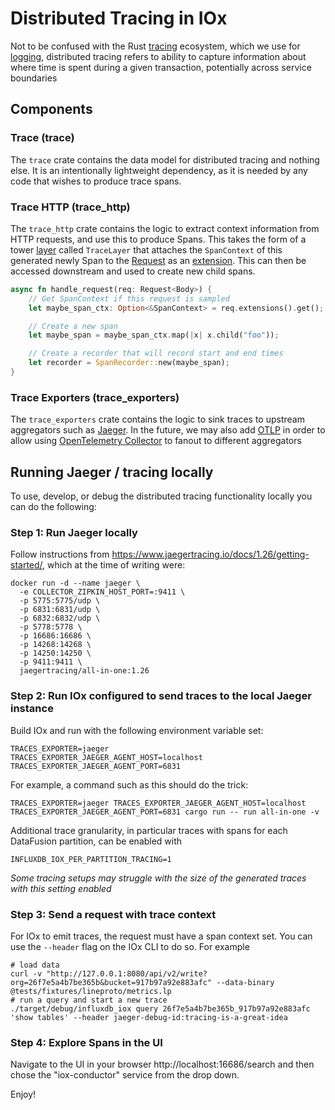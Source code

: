 # Distributed Tracing in IOx

Not to be confused with the Rust [tracing](https://docs.rs/tracing) ecosystem, which we use for [logging](logging.md),
distributed tracing refers to ability to capture information about where time is spent during a given transaction,
potentially across service boundaries

## Components

### Trace (trace)

The `trace` crate contains the data model for distributed tracing and nothing else. It is an intentionally lightweight
dependency, as it is needed by any code that wishes to produce trace spans.

### Trace HTTP (trace_http)

The `trace_http` crate contains the logic to extract context information from HTTP requests, and use this to produce
Spans. This takes the form of a tower [layer] called `TraceLayer` that attaches the `SpanContext` of this generated
newly Span to the [Request] as an [extension]. This can then be accessed downstream and used to create new child spans.

```rust
async fn handle_request(req: Request<Body>) {
    // Get SpanContext if this request is sampled
    let maybe_span_ctx: Option<&SpanContext> = req.extensions().get();

    // Create a new span
    let maybe_span = maybe_span_ctx.map(|x| x.child("foo"));

    // Create a recorder that will record start and end times
    let recorder = SpanRecorder::new(maybe_span);
}
```

[layer]: https://docs.rs/tower/0.4.8/tower/trait.Layer.html

[Request]: https://docs.rs/http/0.2.5/http/request/struct.Request.html

[extension]: https://docs.rs/http/0.2.5/http/request/struct.Request.html#method.extensions

### Trace Exporters (trace_exporters)

The `trace_exporters` crate contains the logic to sink traces to upstream aggregators such as [Jaeger]. In the future,
we may also add [OTLP] in order to allow using [OpenTelemetry Collector] to fanout to different aggregators

[Jaeger]: https://www.jaegertracing.io

[OTLP]: https://github.com/open-telemetry/opentelemetry-specification/blob/main/specification/protocol/otlp.md

[OpenTelemetry Collector]: https://github.com/open-telemetry/opentelemetry-collector

## Running Jaeger / tracing locally

To use, develop, or debug the distributed tracing functionality locally you can do the following:

### Step 1: Run Jaeger locally

Follow instructions from https://www.jaegertracing.io/docs/1.26/getting-started/, which at the time of writing were:

```shell
docker run -d --name jaeger \
  -e COLLECTOR_ZIPKIN_HOST_PORT=:9411 \
  -p 5775:5775/udp \
  -p 6831:6831/udp \
  -p 6832:6832/udp \
  -p 5778:5778 \
  -p 16686:16686 \
  -p 14268:14268 \
  -p 14250:14250 \
  -p 9411:9411 \
  jaegertracing/all-in-one:1.26
```

### Step 2: Run IOx configured to send traces to the local Jaeger instance

Build IOx and run with the following environment variable set:

```
TRACES_EXPORTER=jaeger
TRACES_EXPORTER_JAEGER_AGENT_HOST=localhost
TRACES_EXPORTER_JAEGER_AGENT_PORT=6831
```

For example, a command such as this should do the trick:

```shell
TRACES_EXPORTER=jaeger TRACES_EXPORTER_JAEGER_AGENT_HOST=localhost TRACES_EXPORTER_JAEGER_AGENT_PORT=6831 cargo run -- run all-in-one -v
```

Additional trace granularity, in particular traces with spans for each DataFusion partition, can be enabled with

```
INFLUXDB_IOX_PER_PARTITION_TRACING=1
```

_Some tracing setups may struggle with the size of the generated traces with this setting enabled_

### Step 3: Send a request with trace context

For IOx to emit traces, the request must have a span context set. You can use the `--header` flag on the IOx CLI to do
so. For example

```shell
# load data
curl -v "http://127.0.0.1:8080/api/v2/write?org=26f7e5a4b7be365b&bucket=917b97a92e883afc" --data-binary @tests/fixtures/lineproto/metrics.lp
# run a query and start a new trace 
./target/debug/influxdb_iox query 26f7e5a4b7be365b_917b97a92e883afc  'show tables' --header jaeger-debug-id:tracing-is-a-great-idea
```

### Step 4: Explore Spans in the UI

Navigate to the UI in your browser http://localhost:16686/search and then chose the "iox-conductor" service from the
drop down.

Enjoy!
